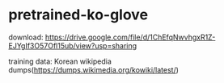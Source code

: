 # pretrained-ko-glove

download: https://drive.google.com/file/d/1ChEfqNwvhgxR1Z-EJYgIf3O57Ofl15ub/view?usp=sharing

training data: Korean wikipedia dumps(https://dumps.wikimedia.org/kowiki/latest/)

